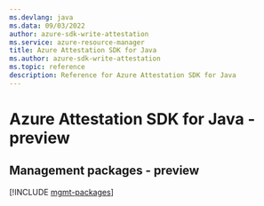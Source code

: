 ```yaml
---
ms.devlang: java
ms.data: 09/03/2022
author: azure-sdk-write-attestation
ms.service: azure-resource-manager
title: Azure Attestation SDK for Java
ms.author: azure-sdk-write-attestation
ms.topic: reference
description: Reference for Azure Attestation SDK for Java
---
```

# Azure Attestation SDK for Java - preview

## Management packages - preview
[!INCLUDE [mgmt-packages](attestation-mgmt-index.md)]
